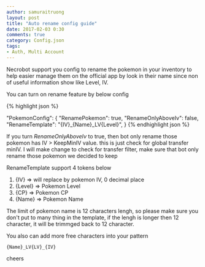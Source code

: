 ```yaml
---
author: samuraitruong
layout: post
title: "Auto rename config guide"
date: 2017-02-03 0:30
comments: true
category: Config.json
tags:
- Auth, Multi Account
---
```


Necrobot support you config to rename the pokemon in your inventory to help easier manage them on the official app by look in their name since non of useful information show like Level, IV.

You can turn on rename feature by  below config 

{% highlight json %}

  "PokemonConfig": {
    "RenamePokemon": true,
    "RenameOnlyAboveIv": false,
    "RenameTemplate": "{IV}_{Name}_LV{Level}",
   }
{% endhighlight json %}

If you turn *RenameOnlyAboveIv* to true, then bot only rename those pokemon has IV > KeepMinIV value. this is just check for global transfer minIV. I will make change to check for transfer filter, make sure that bot only rename those pokemon we decided to keep

RenameTemplate support 4 tokens below

1. {IV} => will replace by pokemon IV, 0 decimal place
2. {Level} => Pokemon Level
3. {CP} => Pokemon CP
4. {Name} => Pokemon Name

The limit of pokemon name is 12 characters lengh, so please make sure you don't put  to many thing in the template, if the lengh is longer then 12 character, it will be trimmged back to 12 character. 

You also can add more free characters into your pattern 

```{Name}_LV{LV}_{IV}```

cheers
